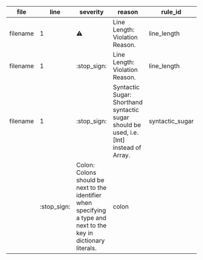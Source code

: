 file | line | severity | reason | rule_id
--- | --- | --- | --- | ---
filename | 1 | :warning: | Line Length: Violation Reason. | line_length
filename | 1 | :stop\_sign: | Line Length: Violation Reason. | line_length
filename | 1 | :stop\_sign: | Syntactic Sugar: Shorthand syntactic sugar should be used, i.e. [Int] instead of Array<Int>. | syntactic_sugar
 |  | :stop\_sign: | Colon: Colons should be next to the identifier when specifying a type and next to the key in dictionary literals. | colon